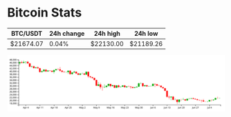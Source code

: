 # Bitcoin Stats

BTC/USDT|24h change|24h high|24h low|
|---|---|---|---|
|$21674.07|0.04%|$22130.00|$21189.26|

<img src="./chart.svg">
